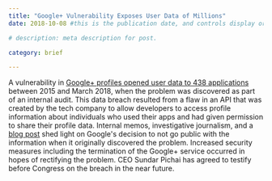```yaml
---
title: "Google+ Vulnerability Exposes User Data of Millions"
date: 2018-10-08 #this is the publication date, and controls display order.

# description: meta description for post.

category: brief

---
```


A vulnerability in [Google+ profiles opened user data to 438 applications][link] between 2015 and March 2018, when the problem was discovered as part of an internal audit. This data breach resulted from a flaw in an API that was created by the tech company to allow developers to access profile information about individuals who used their apps and had given permission to share their profile data. Internal memos, investigative journalism, and a [blog post][link2] shed light on Google's decision to not go public with the information when it originally discovered the problem. Increased security measures including the termination of the Google+ service occurred in hopes of rectifying the problem. CEO Sundar Pichai has agreed to testify before Congress on the breach in the near future. 

[link]: https://www.wsj.com/articles/google-exposed-user-data-feared-repercussions-of-disclosing-to-public-1539017194

[link2]: https://www.blog.google/technology/safety-security/project-strobe/?mod=article_inline
